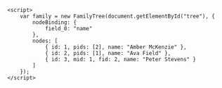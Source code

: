 <script src="steinbmarcsi.github.io/FamilyTree.js"></script>

<div style="width:100%; height:700px;" id="tree"/>

    <script>
        var family = new FamilyTree(document.getElementById("tree"), {
            nodeBinding: {
                field_0: "name"
            },
            nodes: [
                { id: 1, pids: [2], name: "Amber McKenzie" },
                { id: 2, pids: [1], name: "Ava Field" },
                { id: 3, mid: 1, fid: 2, name: "Peter Stevens" }  
            ]
        });
    </script> 
